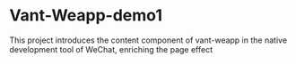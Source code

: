 # Vant-Weapp-demo1
This project introduces the content component of vant-weapp in the native development tool of WeChat, enriching the page effect
